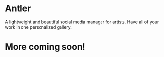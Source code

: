 # Antler

A lightweight and beautiful social media manager for artists. Have all of your work in one personalized gallery.

# More coming soon!
